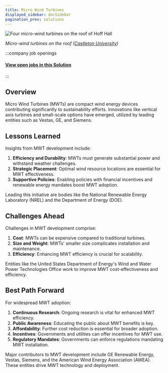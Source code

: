 ```yaml
---
title: Micro Wind Turbines
displayed_sidebar: docSidebar
pagination_prev: solutions
---
```

![Four micro-wind turbines on the roof of Hoff Hall](/../static/img/micro-wind-turbines.jpg)

*Micro-wind turbines on the roof ([Castleton University](https://www.castleton.edu/news-media/article/castleton-is-first-to-add-micro-wind-turbine-technology/))*


:::company job openings
  #### [View open jobs in this Solution](https://climatebase.org/jobs?l=&q=&drawdown_solutions=Micro+Wind+Turbines)
:::

## Overview

Micro Wind Turbines (MWTs) are compact wind energy devices contributing significantly to sustainability efforts. Innovations like vertical axis turbines and small-scale options have emerged, utilized by leading entities such as Vestas, GE, and Siemens.

## Lessons Learned

Insights from MWT development include:

1. **Efficiency and Durability**: MWTs must generate substantial power and withstand weather challenges.
2. **Strategic Placement**: Optimal wind resource locations are essential for MWT effectiveness.
3. **Supportive Policies**: Enabling policies with financial incentives and renewable energy mandates boost MWT adoption.

Leading this initiative are bodies like the National Renewable Energy Laboratory (NREL) and the Department of Energy (DOE).

## Challenges Ahead

Challenges in MWT development comprise:

1. **Cost**: MWTs can be expensive compared to traditional turbines.
2. **Size and Weight**: MWTs' smaller size complicates installation and maintenance.
3. **Efficiency**: Enhancing MWT efficiency is crucial for scalability.

Entities like the United States Department of Energy's Wind and Water Power Technologies Office work to improve MWT cost-effectiveness and efficiency.

## Best Path Forward

For widespread MWT adoption:

1. **Continuous Research**: Ongoing research is vital for enhanced MWT efficiency.
2. **Public Awareness**: Educating the public about MWT benefits is key.
3. **Affordability**: Further cost reduction is essential for broader adoption.
4. **Incentives**: Governments and utilities can offer incentives for MWT use.
5. **Regulatory Mandates**: Governments can enforce regulations mandating MWT installation.

Major contributors to MWT development include GE Renewable Energy, Vestas, Siemens, and the American Wind Energy Association (AWEA). These entities drive MWT technology and deployment.